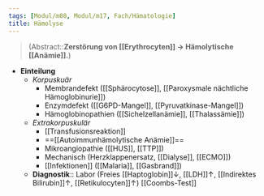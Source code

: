 ```yaml
---
tags: [Modul/m08, Modul/m17, Fach/Hämatologie]
title: Hämolyse
---
```

> (Abstract::**Zerstörung von [[Erythrocyten]] → Hämolytische [[Anämie]].**)

- **Einteilung**
	- *Korpuskuär*
		- Membrandefekt ([[Sphärocytose]], [[Paroxysmale nächtliche Hämoglobinurie]])
		- Enzymdefekt ([[G6PD-Mangel]], [[Pyruvatkinase-Mangel]])
		- Hämoglobinopathien ([[Sichelzellanämie]], [[Thalassämie]])
	- *Extrakorpuskulär*
		- [[Transfusionsreaktion]]
		- ==[[Autoimmunhämolytische Anämie]]==
		- Mikroangiopathie ([[HUS]], [[TTP]])
		- Mechanisch (Herzklappenersatz, [[Dialyse]], [[ECMO]])
		- [[Infektionen]] ([[Malaria]], [[Gasbrand]])
  - **Diagnostik**:: Labor (Freies [[Haptoglobin]]↓, [[LDH]]↑, [[Indirektes Bilirubin]]↑, [[Retikulocyten]]↑) [[Coombs-Test]]